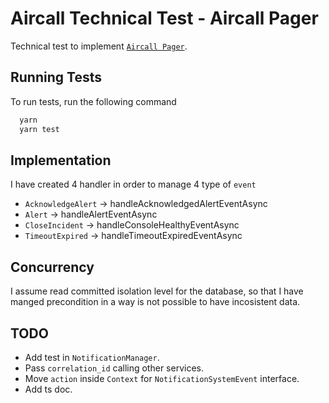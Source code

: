 
# Aircall Technical Test - Aircall Pager


Technical test to implement [`Aircall Pager`](https://github.com/aircall/technical-test-pager).


## Running Tests

To run tests, run the following command

```bash
  yarn
  yarn test 
```

  
## Implementation
I have created 4 handler in order to manage 4 type of `event`
 - `AcknowledgeAlert` ->  handleAcknowledgedAlertEventAsync
 - `Alert` ->  handleAlertEventAsync
 - `CloseIncident` ->  handleConsoleHealthyEventAsync
 - `TimeoutExpired` ->  handleTimeoutExpiredEventAsync
 
  
## Concurrency

I assume read committed isolation level for the database, so that I have manged precondition in a way is not possible to have incosistent data.

  
## TODO

- Add test in `NotificationManager`.
- Pass `correlation_id` calling other services. 
- Move `action` inside `Context` for `NotificationSystemEvent` interface.
- Add ts doc.
